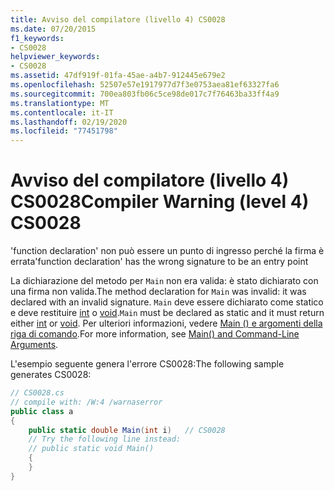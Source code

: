 ```yaml
---
title: Avviso del compilatore (livello 4) CS0028
ms.date: 07/20/2015
f1_keywords:
- CS0028
helpviewer_keywords:
- CS0028
ms.assetid: 47df919f-01fa-45ae-a4b7-912445e679e2
ms.openlocfilehash: 52507e57e1917977d7f3e0753aea81ef63327fa6
ms.sourcegitcommit: 700ea803fb06c5ce98de017c7f76463ba33ff4a9
ms.translationtype: MT
ms.contentlocale: it-IT
ms.lasthandoff: 02/19/2020
ms.locfileid: "77451798"
---
```

# <a name="compiler-warning-level-4-cs0028"></a><span data-ttu-id="c21fc-102">Avviso del compilatore (livello 4) CS0028</span><span class="sxs-lookup"><span data-stu-id="c21fc-102">Compiler Warning (level 4) CS0028</span></span>
<span data-ttu-id="c21fc-103">'function declaration' non può essere un punto di ingresso perché la firma è errata</span><span class="sxs-lookup"><span data-stu-id="c21fc-103">'function declaration' has the wrong signature to be an entry point</span></span>  
  
 <span data-ttu-id="c21fc-104">La dichiarazione del metodo per `Main` non era valida: è stato dichiarato con una firma non valida.</span><span class="sxs-lookup"><span data-stu-id="c21fc-104">The method declaration for `Main` was invalid: it was declared with an invalid signature.</span></span> <span data-ttu-id="c21fc-105">`Main` deve essere dichiarato come statico e deve restituire [int](../language-reference/builtin-types/integral-numeric-types.md) o [void](../language-reference/builtin-types/void.md).</span><span class="sxs-lookup"><span data-stu-id="c21fc-105">`Main` must be declared as static and it must return either [int](../language-reference/builtin-types/integral-numeric-types.md) or [void](../language-reference/builtin-types/void.md).</span></span> <span data-ttu-id="c21fc-106">Per ulteriori informazioni, vedere [Main () e argomenti della riga di comando](../programming-guide/main-and-command-args/index.md).</span><span class="sxs-lookup"><span data-stu-id="c21fc-106">For more information, see [Main() and Command-Line Arguments](../programming-guide/main-and-command-args/index.md).</span></span>  
  
 <span data-ttu-id="c21fc-107">L'esempio seguente genera l'errore CS0028:</span><span class="sxs-lookup"><span data-stu-id="c21fc-107">The following sample generates CS0028:</span></span>  
  
```csharp  
// CS0028.cs  
// compile with: /W:4 /warnaserror  
public class a  
{  
    public static double Main(int i)   // CS0028  
    // Try the following line instead:  
    // public static void Main()  
    {  
    }  
}  
```
